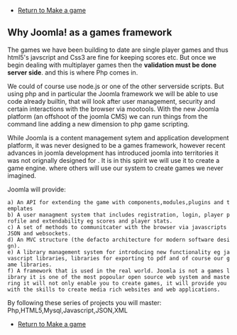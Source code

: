   - [Return to Make a game](Dojogame.md)

## Why Joomla\! as a games framework

The games we have been building to date are single player games and thus
html5's javscript and Css3 are fine for keeping scores etc. But once we
begin dealing with multiplayer games then the **validation must be done
server side**. and this is where Php comes in.

We could of course use node.js or one of the other serverside scripts.
But using php and in particular the Joomla framework we will be able to
use code already builtin, that will look after user management, security
and certain interactions with the browser via mootools. With the new
Joomla platform (an offshoot of the joomla CMS) we can run things from
the command line adding a new dimension to php game scripting.

While Joomla is a content management sytem and application development
platform, it was never designed to be a games framework, however recent
advances in joomla development has introduced joomla into territories it
was not orignally designed for . It is in this spirit we will use it to
create a game engine. where others will use our system to create games
we never imagined.

Joomla will
provide:

`a) An API for extending the game with components,modules,plugins and templates`  
`b) A user managment system that includes registration, login, player profile and extendability eg scores and player stats.`  
`c) A set of methods to communitcater with the browser via javascripts JSON and websockets.`  
`d) An MVC structure (the defacto architecture for modern software design).`  
`e) A library management system for introducing new functionality eg javascript libraries, libraries for exporting to pdf and of course our game libraries.`  
`f) A framework that is used in the real world. Joomla is not a games library it is one of the most popoular open source web system and mastering it will not only enable you to create games, it will provide you with the skills to create media rich websites and web applications.`

By following these series of projects you will master:
Php,HTML5,Mysql,Javascript,JSON,XML

  - [Return to Make a game](Tutorials_by_Galway.md)
